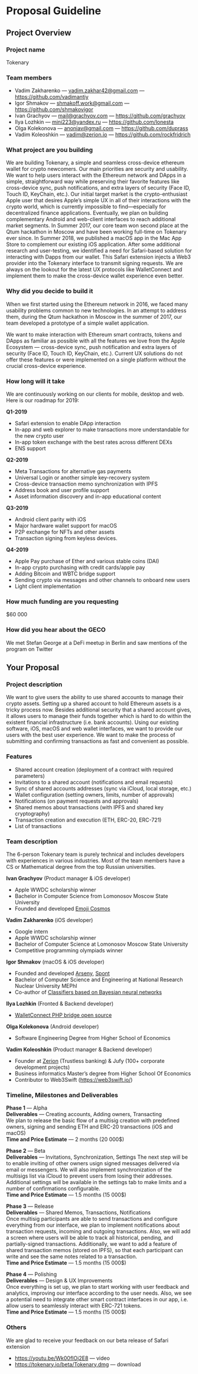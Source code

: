 # Proposal Guideline

## Project Overview

### Project name
Tokenary

### Team members
* Vadim Zakharenko  — vadim.zakhar42@gmail.com — https://github.com/vadimantiy
* Igor Shmakov — shmakoff.work@gmail.com — https://github.com/shmakovigor
* Ivan Grachyov — mail@grachyov.com — https://github.com/grachyov
* Ilya Lozhkin — mini223@yandex.ru —  https://github.com/lonesta
* Olga Kolekonova —  anoniav@gmail.com — https://github.com/duprass
* Vadim Koleoshkin — vadim@zerion.io — https://github.com/rockfridrich  

### What project are you building
We are building Tokenary, a simple and seamless cross-device ethereum wallet for crypto newcomers. Our main priorities are security and usability. We want to help users interact with the Ethereum network and DApps in a simple, straightforward way while preserving their favorite features like cross-device sync, push notifications, and extra layers of security (Face ID, Touch ID, KeyChain, etc.). Our initial target market is the crypto-enthusiast Apple user that desires Apple’s simple UX in all of their interactions with the crypto world, which is currently impossible to find—especially for decentralized finance applications. Eventually, we plan on building complementary Android and web-client interfaces to reach additional market segments.
In Summer 2017, our core team won second place at the Qtum hackathon in Moscow and have been working full-time on Tokenary ever since. In Summer 2018, we published a macOS app in the Mac App Store to complement our existing iOS application. After some additional research and user-testing, we identified a need for Safari-based solution for interacting with Dapps from our wallet. This Safari extension injects a Web3 provider into the Tokenary interface to transmit signing requests.
We are always on the lookout for the latest UX protocols like WalletConnect and implement them to make the cross-device wallet experience even better.

### Why did you decide to build it
When we first started using the Ethereum network in 2016, we faced many usability problems common to new technologies. In an attempt to address them, during the Qtum hackathon in Moscow in the summer of 2017, our team developed a prototype of a simple wallet application.

We want to make interaction with Ethereum smart contracts, tokens and DApps as familiar as possible with all the features we love from the Apple Ecosystem — cross-device sync, push notification and extra layers of security (Face ID, Touch ID, KeyChain, etc.). Current UX solutions do not offer these features or were implemented on a single platform without the crucial cross-device experience.

### How long will it take
We are continuously working on our clients for mobile, desktop and web. Here is our roadmap for 2019:

**Q1-2019**
* Safari extension to enable DApp interaction
* In-app and web explorer to make transactions more understandable for the new crypto user
* In-app token exchange with the best rates across different DEXs
* ENS support

**Q2-2019**
* Meta Transactions for alternative gas payments
* Universal Login or another simple key-recovery system
* Cross-device transaction memo synchronization with IPFS
* Address book and user profile support
* Asset information discovery and in-app educational content

**Q3-2019**
* Android client parity with iOS
* Major hardware wallet support for macOS
* P2P exchange for NFTs and other assets
* Transaction signing from keyless devices.

**Q4-2019**
* Apple Pay purchase of Ether and various stable coins (DAI)
* In-app crypto purchasing with credit cards/apple pay  
* Adding Bitcoin and WBTC bridge support
* Sending crypto via messages and other channels to onboard new users
* Light client implementation

### How much funding are you requesting  
$60 000

### How did you hear about the GECO
We met Stefan George at a DeFi meetup in Berlin and saw mentions of the program on Twitter

## Your Proposal

### Project description
We want to give users the ability to use shared accounts to manage their crypto assets. Setting up a shared account to hold Ethereum assets is a tricky process now. Besides additional security that a shared account gives, it allows users to manage their funds together which is hard to do within the existent financial infrastructure (i.e. bank accounts). Using our existing software, iOS, macOS and web wallet interfaces, we want to provide our users with the best user experience. We want to make the process of submitting and confirming transactions as fast and convenient as possible.

### Features
* Shared account creation (deployment of a contract with required parameters)
* Invitations to a shared account (notifications and email requests)
* Sync of shared accounts addresses (sync via iCloud, local storage, etc.)
* Wallet configuration (setting owners, limits, number of approvals)
* Notifications (on payment requests and approvals)
* Shared memos about transactions (with IPFS and shared key cryptography)
* Transaction creation and execution (ETH, ERC-20, ERC-721)
* List of transactions

### Team description
The 6-person Tokenary team is purely technical and includes developers with experiences in various industries. Most of the team members have a CS or Mathematical degree from the top Russian universities.

**Ivan Grachyov** (Product manager & iOS developer)
* Apple WWDC scholarship winner
* Bachelor in Computer Science from Lomonosov Moscow State University
* Founded and developed [Emoji Cosmos](https://www.producthunt.com/posts/emoji-cosmos)

**Vadim Zakharenko** (iOS developer)
* Google intern
* Apple WWDC scholarship winner
* Bachelor of Computer Science at Lomonosov Moscow State University
* Competitive programming olympiads winner

**Igor Shmakov** (macOS & iOS developer)
* Founded and developed [Arseny](https://itunes.apple.com/ru/app/id1340250301), [Spont](https://itunes.apple.com/us/app/spont-make-events-meet-new-people/id1125189088?mt=8)
* Bachelor of Computer Science and Engineering at National Research Nuclear University MEPhI
* Co-author of [Classifiers based on Bayesian neural networks](https://ieeexplore.ieee.org/document/7910653)

**Ilya Lozhkin** (Fronted & Backend developer)
* [WalletConnect PHP bridge open source](https://github.com/Tokenary/laravel-walletconnect-bridge)

**Olga Kolekonova** (Android developer)
* Software Engineering Degree from Higher School of Economics

**Vadim Koleoshkin** (Product manager & Backend developer)
* Founder at [Zerion](https://zerion.io) (Trustless banking) & Jufy (100+ corporate development projects)
* Business informatics Master’s degree from Higher School Of Economics
* Contributor to Web3Swift (https://web3swift.io/)

### Timeline, Milestones and Deliverables

**Phase 1** — Alpha\
**Deliverables** — Creating accounts, Adding owners, Transacting\
We plan to release the basic flow of a multisig creation with predefined owners, signing and sending ETH and ERC-20 transactions (iOS and macOS)\
**Time and Price Estimate** — 2 months (20 000$)

**Phase 2** — Beta\
**Deliverables** — Invitations, Synchronization, Settings
The next step will be to enable inviting of other owners usign signed messages delivered via email or messengers. We will also implement synchronization of the multisigs list via iCloud to prevent users from losing their addresses. Additional settings will be available in the settings tab to make limits and a number of confirmations configurable.\
**Time and Price Estimate** — 1.5 months (15 000$)

**Phase 3** — Release\
**Deliverables** — Shared Memos, Transactions, Notifications\
Once multisig participants are able to send transactions and configure everything from our interface, we plan to implement notifications about transaction requests, incoming and outgoing transactions. Also, we will add a screen where users will be able to track all historical, pending, and partially-signed transactions. Additionally, we want to add a feature of shared transaction memos (stored on IPFS), so that each participant can write and see the same notes related to a transaction.\
**Time and Price Estimate** — 1.5 months (15 000$)

**Phase 4** — Polishing\
**Deliverables** — Design & UX Improvements\
Once everything is set up, we plan to start working with user feedback and analytics, improving our interface according to the user needs. Also, we see a potential need to integrate other smart contract interfaces in our app, i.e. allow users to seamlessly interact with ERC-721 tokens.\
**Time and Price Estimate** — 1.5 months (15 000$)

### Others	 
We are glad to receive your feedback on our beta release of Safari extension
* https://youtu.be/Wk00fIOj2E8 — video
* https://tokenary.io/beta/Tokenary.dmg — download 
